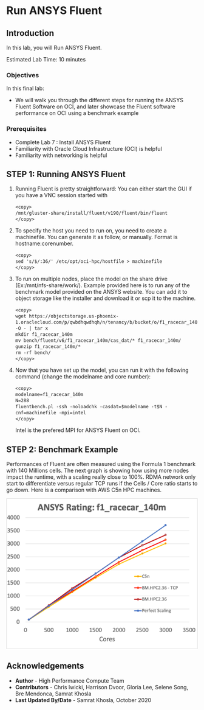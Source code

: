 # Run ANSYS Fluent

## Introduction
In this lab, you will Run ANSYS Fluent.

Estimated Lab Time: 10 minutes

### Objectives

In this final lab:
* We will walk you through the different steps for running the ANSYS Fluent Software on OCI, and later showcase the Fluent software performance on OCI using a benchmark example

### Prerequisites

* Complete Lab 7 : Install ANSYS Fluent 
* Familiarity with Oracle Cloud Infrastructure (OCI) is helpful
* Familiarity with networking is helpful

## **STEP 1:** Running ANSYS Fluent
1. Running Fluent is pretty straightforward: You can either start the GUI if you have a VNC session started with

    ```
    <copy>
    /mnt/gluster-share/install/fluent/v190/fluent/bin/fluent
    </copy>

    ```
2. To specify the host you need to run on, you need to create a machinefile. You can generate it as follow, or manually. Format is hostname:corenumber.

    ```
    <copy>
    sed 's/$/:36/' /etc/opt/oci-hpc/hostfile > machinefile
    </copy>

    ```
3. To run on multiple nodes, place the model on the share drive (Ex:/mnt/nfs-share/work/). Example provided here is to run any of the benchmark model provided on the ANSYS website. You can add it to object storage like the installer and download it or scp it to the machine.

    ```
    <copy>
    wget https://objectstorage.us-phoenix-1.oraclecloud.com/p/qwbdhqwdhqh/n/tenancy/b/bucket/o/f1_racecar_140m.tar  -O - | tar x
    mkdir f1_racecar_140m
    mv bench/fluent/v6/f1_racecar_140m/cas_dat/* f1_racecar_140m/
    gunzip f1_racecar_140m/*
    rm -rf bench/
    </copy>

    ```

4. Now that you have set up the model, you can run it with the following command (change the modelname and core number):

    ```
    <copy>
    modelname=f1_racecar_140m
    N=288
    fluentbench.pl -ssh -noloadchk -casdat=$modelname -t$N -cnf=machinefile -mpi=intel
    </copy>

    ```

    Intel is the prefered MPI for ANSYS Fluent on OCI.


## **STEP 2:** Benchmark Example

Performances of Fluent are often measured using the Formula 1 benchmark with 140 Millions cells. The next graph is showing how using more nodes impact the runtime, with a scaling really close to 100%. RDMA network only start to differentiate versus regular TCP runs if the Cells / Core ratio starts to go down. Here is a comparison with AWS C5n HPC machines.

![](images/fluent_bench.png " ")


## Acknowledgements
* **Author** - High Performance Compute Team
* **Contributors** -  Chris Iwicki, Harrison Dvoor, Gloria Lee, Selene Song, Bre Mendonca, Samrat Khosla
* **Last Updated By/Date** - Samrat Khosla, October 2020

